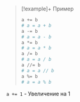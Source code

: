 > [!example]+ Пример
> ```py
> a += b 
> # a = a + b
> a -= b  
> # a = a - b
> a *= b 
> # a = a * b
> a /= b 
> # a = a / b
> a //= b 
> # a = a // b
> a %= b 
> # a = a % b

`a += 1` - Увеличение на 1